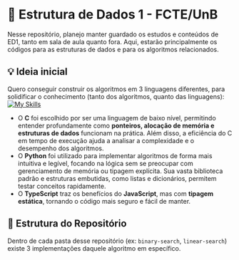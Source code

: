 # 🧠 Estrutura de Dados 1 - FCTE/UnB
Nesse repositório, planejo manter guardado os estudos e conteúdos de ED1, tanto em sala de aula quanto fora. Aqui, estarão principalmente os códigos para as estruturas de dados e para os algoritmos relacionados.

## 💡 Ideia inicial
Quero conseguir construir os algoritmos em 3 linguagens diferentes, para solidificar o conhecimento (tanto dos algoritmos, quanto das linguagens):
[![My Skills](https://skillicons.dev/icons?i=c,py,ts)](https://skillicons.dev)
- O **C** foi escolhido por ser uma linguagem de baixo nível, permitindo entender profundamente como **ponteiros, alocação de memória e estruturas de dados** funcionam na prática. Além disso, a eficiência do C em tempo de execução ajuda a analisar a complexidade e o desempenho dos algoritmos.  
- O **Python** foi utilizado para implementar algoritmos de forma mais intuitiva e legível, focando na lógica sem se preocupar com gerenciamento de memória ou tipagem explícita. Sua vasta biblioteca padrão e estruturas embutidas, como listas e dicionários, permitem testar conceitos rapidamente.  
- O **TypeScript** traz os benefícios do **JavaScript**, mas com **tipagem estática**, tornando o código mais seguro e fácil de manter.

## 📂 Estrutura do Repositório
Dentro de cada pasta desse repositório (ex: `binary-search`, `linear-search`) existe 3 implementações daquele algoritmo em específico.